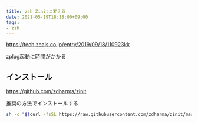 ```yaml
---
title: zsh Zinitに変える
date: 2021-05-19T18:18:00+09:00
tags:
- zsh
---
```


<https://tech.zeals.co.jp/entry/2019/09/18/110923kk>

zplug起動に時間がかかる

## インストール

<https://github.com/zdharma/zinit>

推奨の方法でインストールする

````sh
sh -c "$(curl -fsSL https://raw.githubusercontent.com/zdharma/zinit/master/doc/install.sh)"
````
